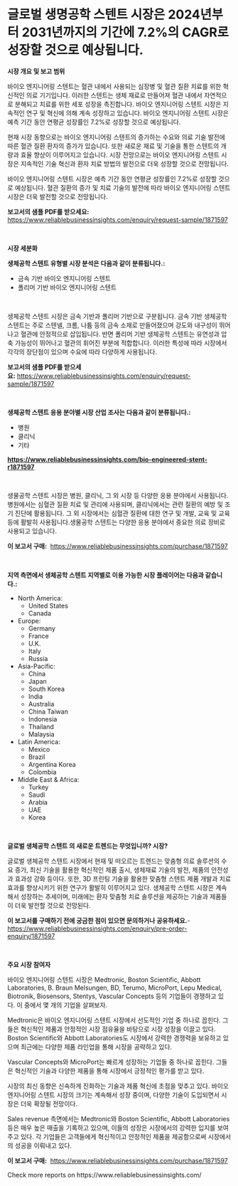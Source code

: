 <p><h1>글로벌 생명공학 스텐트 시장은 2024년부터 2031년까지의 기간에 7.2%의 CAGR로 성장할 것으로 예상됩니다.</h1></p><p><strong>시장 개요 및 보고 범위</strong></p>
<p><p>바이오 엔지니어링 스텐트는 혈관 내에서 사용되는 심장병 및 혈관 질환 치료를 위한 혁신적인 의료 기기입니다. 이러한 스텐트는 생체 재료로 만들어져 혈관 내에서 자연적으로 분해되고 치료를 위한 세포 성장을 촉진합니다. 바이오 엔지니어링 스텐트 시장은 지속적인 연구 및 혁신에 의해 계속 성장하고 있습니다. 바이오 엔지니어링 스텐트 시장은 예측 기간 동안 연평균 성장률인 7.2%로 성장할 것으로 예상됩니다.</p><p>현재 시장 동향으로는 바이오 엔지니어링 스텐트의 증가하는 수요와 의료 기술 발전에 따른 혈관 질환 환자의 증가가 있습니다. 또한 새로운 재료 및 기술을 통한 스텐트의 개량과 효율 향상이 이루어지고 있습니다. 시장 전망으로는 바이오 엔지니어링 스텐트 시장은 지속적인 기술 혁신과 환자 치료 방법의 발전으로 더욱 성장할 것으로 전망됩니다.</p><p>바이오 엔지니어링 스텐트 시장은 예측 기간 동안 연평균 성장률인 7.2%로 성장할 것으로 예상됩니다. 혈관 질환의 증가 및 치료 기술의 발전에 따라 바이오 엔지니어링 스텐트 시장은 더욱 발전할 것으로 전망됩니다.</p></p>
<p><strong>보고서의 샘플 PDF를 받으세요:</strong> <a href="https://www.reliablebusinessinsights.com/enquiry/request-sample/1871597">https://www.reliablebusinessinsights.com/enquiry/request-sample/1871597</a></p>
<p>&nbsp;</p>
<p><strong>시장 세분화</strong></p>
<p><strong>생체공학 스텐트 유형별 시장 분석은 다음과 같이 분류됩니다.:</strong></p>
<p><ul><li>금속 기반 바이오 엔지니어링 스텐트</li><li>폴리머 기반 바이오 엔지니어링 스텐트</li></ul></p>
<p>&nbsp;</p>
<p><p>생체공학 스텐트 시장은 금속 기반과 폴리머 기반으로 구분됩니다. 금속 기반 생체공학 스텐트는 주로 스텐넬, 크롬, 나튬 등의 금속 소재로 만들어졌으며 강도와 내구성이 뛰어나고 혈관에 안정적으로 삽입됩니다. 반면 폴리머 기반 생체공학 스텐트는 유연성과 압축 가능성이 뛰어나고 혈관의 휘어진 부분에 적합합니다. 이러한 특성에 따라 시장에서 각각의 장단점이 있으며 수요에 따라 다양하게 사용됩니다.</p></p>
<p><strong>보고서의 샘플 PDF를 받으세요:</strong>&nbsp;<a href="https://www.reliablebusinessinsights.com/enquiry/request-sample/1871597">https://www.reliablebusinessinsights.com/enquiry/request-sample/1871597</a></p>
<p>&nbsp;</p>
<p><strong> 생체공학 스텐트 응용 분야별 시장 산업 조사는 다음과 같이 분류됩니다.:</strong></p>
<p><ul><li>병원</li><li>클리닉</li><li>기타</li></ul></p>
<p><strong><a href="https://www.reliablebusinessinsights.com/bio-engineered-stent-r1871597">https://www.reliablebusinessinsights.com/bio-engineered-stent-r1871597</a></strong></p>
<p>&nbsp;</p>
<p><p>생물공학 스텐트 시장은 병원, 클리닉, 그 외 시장 등 다양한 응용 분야에서 사용됩니다. 병원에서는 심혈관 질환 치료 및 관리에 사용되며, 클리닉에서는 관련 질환의 예방 및 조기 진단에 활용됩니다. 그 외 시장에서는 심혈관 질환에 대한 연구 및 개발, 교육 및 교육 등에 활발히 사용됩니다.생물공학 스텐트는 다양한 응용 분야에서 중요한 의료 장비로 사용되고 있습니다.</p></p>
<p><strong>이 보고서 구매:</strong>&nbsp; <a href="https://www.reliablebusinessinsights.com/purchase/1871597">https://www.reliablebusinessinsights.com/purchase/1871597</a></p>
<p>&nbsp;</p>
<p><strong>지역 측면에서 생체공학 스텐트 지역별로 이용 가능한 시장 플레이어는 다음과 같습니다.:</strong></p>
<p><ul>
    <li>
        North America:
        <ul>
            <li>United States</li>
            <li>Canada</li>
        </ul>
    </li>
    <li>
        Europe:
        <ul>
            <li>Germany</li>
            <li>France</li>
            <li>U.K.</li>
            <li>Italy</li>
            <li>Russia</li>
        </ul>
    </li>
    <li>
        Asia-Pacific:
        <ul>
            <li>China</li>
            <li>Japan</li>
            <li>South Korea</li>
            <li>India</li>
            <li>Australia</li>
            <li>China Taiwan</li>
            <li>Indonesia</li>
            <li>Thailand</li>
            <li>Malaysia</li>
        </ul>
    </li>
    <li>
        Latin America:
        <ul>
            <li>Mexico</li>
            <li>Brazil</li>
            <li>Argentina Korea</li>
            <li>Colombia</li>
        </ul>
    </li>
    <li>
        Middle East & Africa:
        <ul>
            <li>Turkey</li>
            <li>Saudi</li>
            <li>Arabia</li>
            <li>UAE</li>
            <li>Korea</li>
        </ul>
    </li>
    </ul></p>
<p>&nbsp;</p>
<p><strong>글로벌 생체공학 스텐트 의 새로운 트렌드는 무엇입니까? 시장?</strong></p>
<p><p>글로벌 생체공학 스텐트 시장에서 현재 및 떠오르는 트렌드는 맞춤형 의료 솔루션의 수요 증가, 최신 기술을 활용한 혁신적인 제품 출시, 생체재료 기술의 발전, 제품의 안전성과 효과성 강화 등이다. 또한, 3D 프린팅 기술을 활용한 맞춤형 스텐트 제품 개발과 치료 효과를 향상시키기 위한 연구가 활발히 이루어지고 있다. 생체공학 스텐트 시장은 계속해서 성장하는 추세이며, 미래에는 환자 맞춤형 치료 솔루션을 제공하는 기술과 제품들이 더욱 발전할 것으로 전망된다.</p></p>
<p><strong>이 보고서를 구매하기 전에 궁금한 점이 있으면 문의하거나 공유하세요.</strong>- <a href="https://www.reliablebusinessinsights.com/enquiry/pre-order-enquiry/1871597">https://www.reliablebusinessinsights.com/enquiry/pre-order-enquiry/1871597</a></p>
<p>&nbsp;</p>
<p><strong>주요 시장 참여자</strong></p>
<p><p>바이오 엔지니어링 스텐트 시장은 Medtronic, Boston Scientific, Abbott Laboratories, B. Braun Melsungen, BD, Terumo, MicroPort, Lepu Medical, Biotronik, Biosensors, Stentys, Vascular Concepts 등의 기업들이 경쟁하고 있다. 이 중에서 몇 개의 기업을 살펴보자.</p><p>Medtronic은 바이오 엔지니어링 스텐트 시장에서 선도적인 기업 중 하나로 꼽힌다. 그들은 혁신적인 제품과 안정적인 시장 점유율을 바탕으로 시장 성장을 이끌고 있다. Boston Scientific와 Abbott Laboratories도 시장에서 강력한 경쟁력을 보유하고 있으며 최근에는 다양한 제품 라인업을 통해 시장을 공략하고 있다.</p><p>Vascular Concepts와 MicroPort는 빠르게 성장하는 기업들 중 하나로 꼽힌다. 그들은 혁신적인 기술과 다양한 제품을 통해 시장에서 긍정적인 평가를 받고 있다.</p><p>시장의 최신 동향은 신속하게 진화하는 기술과 제품 혁신에 초점을 맞추고 있다. 바이오 엔지니어링 스텐트 시장의 크기는 계속해서 성장 중이며, 다양한 기술이 도입되면서 시장은 더욱 확장될 전망이다.</p><p>Sales revenue 측면에서는 Medtronic와 Boston Scientific, Abbott Laboratories 등은 매우 높은 매출을 기록하고 있으며, 이들의 성장은 시장에서의 강력한 입지를 보여주고 있다. 각 기업들은 고객들에게 혁신적이고 안정적인 제품을 제공함으로써 시장에서의 성공을 이뤄내고 있다.</p></p>
<p><strong>이 보고서 구매:</strong>&nbsp;&nbsp;<a href="https://www.reliablebusinessinsights.com/purchase/1871597">https://www.reliablebusinessinsights.com/purchase/1871597</a></p>
<p>Check more reports on https://www.reliablebusinessinsights.com/</p>